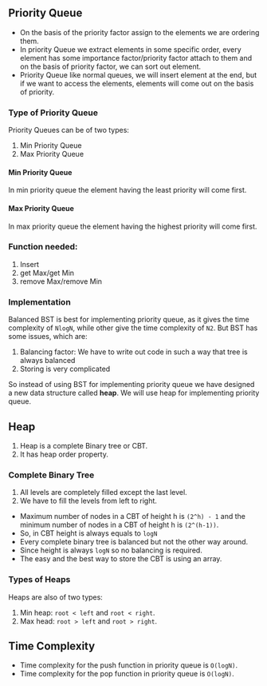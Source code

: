 ## Priority Queue

- On the basis of the priority factor assign to the elements we are ordering them.
- In priority Queue we extract elements in some specific order, every element has some importance factor/priority factor attach to them and on the basis of priority factor, we can sort out element.
- Priority Queue like normal queues, we will insert element at the end, but if we want to access the elements, elements will come out on the basis of priority.

### Type of Priority Queue

Priority Queues can be of two types:

1. Min Priority Queue
2. Max Priority Queue

#### Min Priority Queue

In min priority queue the element having the least priority will come first.

#### Max Priority Queue

In max priority queue the element having the highest priority will come first.

### Function needed:

1. Insert
2. get Max/get Min
3. remove Max/remove Min

### Implementation

Balanced BST is best for implementing priority queue, as it gives the time complexity of `NlogN`, while other give the time complexity of `N2`. But BST has some issues, which are:

1. Balancing factor: We have to write out code in such a way that tree is always balanced
2. Storing is very complicated

So instead of using BST for implementing priority queue we have designed a new data structure called **heap**. We will use heap for implementing priority queue.

## Heap

1. Heap is a complete Binary tree or CBT.
2. It has heap order property.

### Complete Binary Tree

1. All levels are completely filled except the last level.
2. We have to fill the levels from left to right.

- Maximum number of nodes in a CBT of height h is `(2^h) - 1` and the minimum number of nodes in a CBT of height h is `(2^(h-1))`.
- So, in CBT height is always equals to `logN`
- Every complete binary tree is balanced but not the other way around.
- Since height is always `logN` so no balancing is required.
- The easy and the best way to store the CBT is using an array.

### Types of Heaps

Heaps are also of two types:

1. Min heap: `root < left` and `root < right`.
2. Max head: `root > left` and `root > right`.

## Time Complexity

- Time complexity for the push function in priority queue is `O(logN)`.
- Time complexity for the pop function in priority queue is `O(logN)`.

